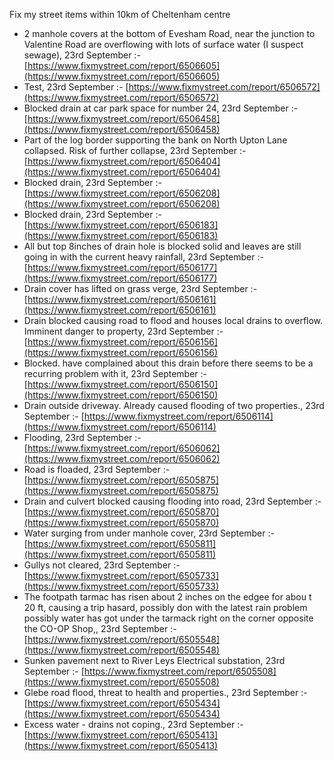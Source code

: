 Fix my street items within 10km of Cheltenham centre

<!-- fix_marker starts -->

- 2 manhole covers at the bottom of Evesham Road, near the junction to Valentine Road are overflowing with lots of surface water (I suspect sewage), 23rd September :- [https://www.fixmystreet.com/report/6506605](https://www.fixmystreet.com/report/6506605)
- Test, 23rd September :- [https://www.fixmystreet.com/report/6506572](https://www.fixmystreet.com/report/6506572)
- Blocked drain at car park space for number 24, 23rd September :- [https://www.fixmystreet.com/report/6506458](https://www.fixmystreet.com/report/6506458)
- Part of the log border supporting the bank on North Upton Lane collapsed. Risk of further collapse, 23rd September :- [https://www.fixmystreet.com/report/6506404](https://www.fixmystreet.com/report/6506404)
- Blocked drain, 23rd September :- [https://www.fixmystreet.com/report/6506208](https://www.fixmystreet.com/report/6506208)
- Blocked drain, 23rd September :- [https://www.fixmystreet.com/report/6506183](https://www.fixmystreet.com/report/6506183)
- All but top 8inches of drain hole is blocked solid and leaves are still going in with the current heavy rainfall, 23rd September :- [https://www.fixmystreet.com/report/6506177](https://www.fixmystreet.com/report/6506177)
- Drain cover has lifted on grass verge, 23rd September :- [https://www.fixmystreet.com/report/6506161](https://www.fixmystreet.com/report/6506161)
- Drain blocked causing road to flood and houses local drains to overflow. Imminent danger to property, 23rd September :- [https://www.fixmystreet.com/report/6506156](https://www.fixmystreet.com/report/6506156)
- Blocked. have complained about this drain before there seems to be a recurring problem with it, 23rd September :- [https://www.fixmystreet.com/report/6506150](https://www.fixmystreet.com/report/6506150)
- Drain outside driveway. Already caused flooding of two properties., 23rd September :- [https://www.fixmystreet.com/report/6506114](https://www.fixmystreet.com/report/6506114)
- Flooding, 23rd September :- [https://www.fixmystreet.com/report/6506062](https://www.fixmystreet.com/report/6506062)
- Road is floaded, 23rd September :- [https://www.fixmystreet.com/report/6505875](https://www.fixmystreet.com/report/6505875)
- Drain and culvert blocked causing flooding into road, 23rd September :- [https://www.fixmystreet.com/report/6505870](https://www.fixmystreet.com/report/6505870)
- Water surging from under manhole cover, 23rd September :- [https://www.fixmystreet.com/report/6505811](https://www.fixmystreet.com/report/6505811)
- Gullys not cleared, 23rd September :- [https://www.fixmystreet.com/report/6505733](https://www.fixmystreet.com/report/6505733)
- The footpath tarmac has risen about 2 inches on the edgee for abou t 20 ft, causing a trip hasard, possibly don with the latest rain problem possibly water has got under the tarmack right on the corner opposite the CO-OP Shop,, 23rd September :- [https://www.fixmystreet.com/report/6505548](https://www.fixmystreet.com/report/6505548)
- Sunken pavement next to River Leys Electrical substation, 23rd September :- [https://www.fixmystreet.com/report/6505508](https://www.fixmystreet.com/report/6505508)
- Glebe road flood, threat to health and properties., 23rd September :- [https://www.fixmystreet.com/report/6505434](https://www.fixmystreet.com/report/6505434)
- Excess water - drains not coping., 23rd September :- [https://www.fixmystreet.com/report/6505413](https://www.fixmystreet.com/report/6505413)

<!-- fix_marker ends -->